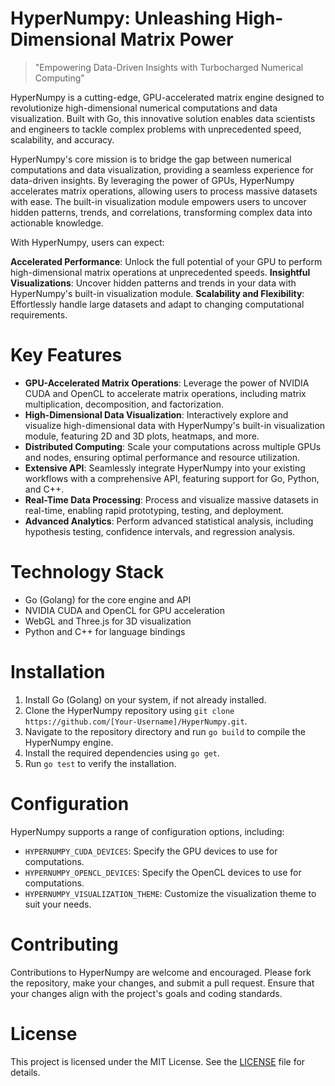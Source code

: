 <!-- HyperNumpy_20250806233647_5981 -->

# HyperNumpy: Unleashing High-Dimensional Matrix Power
> "Empowering Data-Driven Insights with Turbocharged Numerical Computing"

HyperNumpy is a cutting-edge, GPU-accelerated matrix engine designed to revolutionize high-dimensional numerical computations and data visualization. Built with Go, this innovative solution enables data scientists and engineers to tackle complex problems with unprecedented speed, scalability, and accuracy.

HyperNumpy's core mission is to bridge the gap between numerical computations and data visualization, providing a seamless experience for data-driven insights. By leveraging the power of GPUs, HyperNumpy accelerates matrix operations, allowing users to process massive datasets with ease. The built-in visualization module empowers users to uncover hidden patterns, trends, and correlations, transforming complex data into actionable knowledge.

With HyperNumpy, users can expect:

**Accelerated Performance**: Unlock the full potential of your GPU to perform high-dimensional matrix operations at unprecedented speeds.
**Insightful Visualizations**: Uncover hidden patterns and trends in your data with HyperNumpy's built-in visualization module.
**Scalability and Flexibility**: Effortlessly handle large datasets and adapt to changing computational requirements.

# Key Features

* **GPU-Accelerated Matrix Operations**: Leverage the power of NVIDIA CUDA and OpenCL to accelerate matrix operations, including matrix multiplication, decomposition, and factorization.
* **High-Dimensional Data Visualization**: Interactively explore and visualize high-dimensional data with HyperNumpy's built-in visualization module, featuring 2D and 3D plots, heatmaps, and more.
* **Distributed Computing**: Scale your computations across multiple GPUs and nodes, ensuring optimal performance and resource utilization.
* **Extensive API**: Seamlessly integrate HyperNumpy into your existing workflows with a comprehensive API, featuring support for Go, Python, and C++.
* **Real-Time Data Processing**: Process and visualize massive datasets in real-time, enabling rapid prototyping, testing, and deployment.
* **Advanced Analytics**: Perform advanced statistical analysis, including hypothesis testing, confidence intervals, and regression analysis.

# Technology Stack

* Go (Golang) for the core engine and API
* NVIDIA CUDA and OpenCL for GPU acceleration
* WebGL and Three.js for 3D visualization
* Python and C++ for language bindings

# Installation

1. Install Go (Golang) on your system, if not already installed.
2. Clone the HyperNumpy repository using `git clone https://github.com/[Your-Username]/HyperNumpy.git`.
3. Navigate to the repository directory and run `go build` to compile the HyperNumpy engine.
4. Install the required dependencies using `go get`.
5. Run `go test` to verify the installation.

# Configuration

HyperNumpy supports a range of configuration options, including:

* `HYPERNUMPY_CUDA_DEVICES`: Specify the GPU devices to use for computations.
* `HYPERNUMPY_OPENCL_DEVICES`: Specify the OpenCL devices to use for computations.
* `HYPERNUMPY_VISUALIZATION_THEME`: Customize the visualization theme to suit your needs.

# Contributing

Contributions to HyperNumpy are welcome and encouraged. Please fork the repository, make your changes, and submit a pull request. Ensure that your changes align with the project's goals and coding standards.

# License


This project is licensed under the MIT License. See the [LICENSE](LICENSE) file for details.